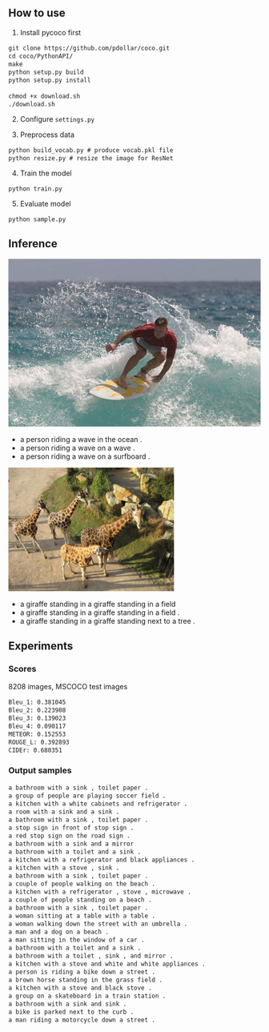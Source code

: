 ## How to use
1. Install pycoco first
```
git clone https://github.com/pdollar/coco.git
cd coco/PythonAPI/
make
python setup.py build
python setup.py install

chmod +x download.sh
./download.sh
```

2. Configure `settings.py`

3. Preprocess data
```
python build_vocab.py # produce vocab.pkl file
python resize.py # resize the image for ResNet
```
4. Train the model
```
python train.py
```

5. Evaluate model
```
python sample.py
```

## Inference
![surf](data/images/surf.jpg)

+ a person riding a wave in the ocean .
+ a person riding a wave on a wave .
+ a person riding a wave on a surfboard .

![giraffe](data/images/giraffe.png)

+ a giraffe standing in a giraffe standing in a field
+ a giraffe standing in a giraffe standing in a field .
+ a giraffe standing in a giraffe standing next to a tree .

## Experiments
### Scores
8208 images, MSCOCO test images
```
Bleu_1: 0.381045
Bleu_2: 0.223908
Bleu_3: 0.139023
Bleu_4: 0.090117
METEOR: 0.152553
ROUGE_L: 0.392893
CIDEr: 0.680351
```

### Output samples
```
a bathroom with a sink , toilet paper .
a group of people are playing soccer field .
a kitchen with a white cabinets and refrigerator .
a room with a sink and a sink .
a bathroom with a sink , toilet paper .
a stop sign in front of stop sign .
a red stop sign on the road sign .
a bathroom with a sink and a mirror
a bathroom with a toilet and a sink .
a kitchen with a refrigerator and black appliances .
a kitchen with a stove , sink .
a bathroom with a sink , toilet paper .
a couple of people walking on the beach .
a kitchen with a refrigerator , stove , microwave .
a couple of people standing on a beach .
a bathroom with a sink , toilet paper .
a woman sitting at a table with a table .
a woman walking down the street with an umbrella .
a man and a dog on a beach .
a man sitting in the window of a car .
a bathroom with a toilet and a sink .
a bathroom with a toilet , sink , and mirror .
a kitchen with a stove and white and white appliances .
a person is riding a bike down a street .
a brown horse standing in the grass field .
a kitchen with a stove and black stove .
a group on a skateboard in a train station .
a bathroom with a sink and sink .
a bike is parked next to the curb .
a man riding a motorcycle down a street .
```
